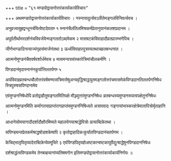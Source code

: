 +++
title = "६१ मण्डपोद्वासनोत्तरंकार्याकार्यविचारः"

+++
अथमण्डपोद्वासनोत्तरंकार्याकार्यविचारः । नस्नायादुत्सेवऽतीतेमङ्गलंविनिवर्त्यवच ।

अनुव्रज्यसुह्रद्वन्धूनर्चयित्वेष्टदेवताम्‍ १ स्नानंचैलंतिलमिश्रकर्मप्रेतानुयानंकलशप्रदानम ।

अपूर्वतीर्थामरदर्शनंचविवर्जयेन्मङ्गलतोऽब्दमेकम २ मासषटकंविवाहादौव्रतप्रारम्भणेपिच ।

जीर्णभाण्डादिनत्याज्यंगृहसंमार्जनंतथा ३ ऊर्ध्वविवाहात्पुत्रस्यतथाचव्रतबन्धनात ।

आत्मनोमुण्डनंचैववर्षवर्शार्धमेवच ४ मासमन्यत्रसंस्कारेत्रिमांचौलकर्मणि ।

पिण्डदानंमृदास्नानंनकुर्यात्तिलतर्पणम्‍ ५

अयंविवाहव्रतबन्धचौलोत्तरंवर्षषण्मासत्रिमासेषुअन्यवृद्धिश्राद्धयुतमङ्गलोत्तरंचमासमेकंपिण्डदानतिलतर्पणनिषेधस्त्रिपुरुषसपिण्दानामेव

एवंमुण्डननिषेधोपि व्रतोद्वाहौतुमङ्गलमितिपक्षे मौञ्ज्युत्तरंमुण्डननिषेधः व्रतबन्धस्यमुण्डनरूपत्वपक्षेतुननिषेधः

आत्मनोमुण्डनमिति कर्मागतयाप्राप्तंरागप्राप्तंवमुण्डनंनिषिध्यते अत्रापवादः गङ्गायांभास्करक्षेत्रेमातापित्रोर्मृताहानि ।

आधानेसोमयागादौदर्शादौक्षौरमिष्यते महालयेगयाश्राद्धेपित्रोः प्रत्याब्दिकेतथा ।

सपिण्ड्यन्तप्रेतकर्मश्राद्धषोडशकेष्वपि २ कृतोद्वाहादिकःकुर्यातपिण्डदानंचतर्पणम ।

केचिद्भातृपितृव्यादेराब्दिकेप्येवमूचिरे ३ एवंपिण्डपितृयज्ञेअष्टकान्वष्टकापूर्वेद्युःश्राद्धेषुनपिण्डदाननिषेधः

दर्शश्राद्धंत्वपिण्डकमेव तेनबव्हचानांव्यतिषषगोन इतिमण्डपोद्वासनोत्तरंकार्याकार्यनिर्णयः ॥
